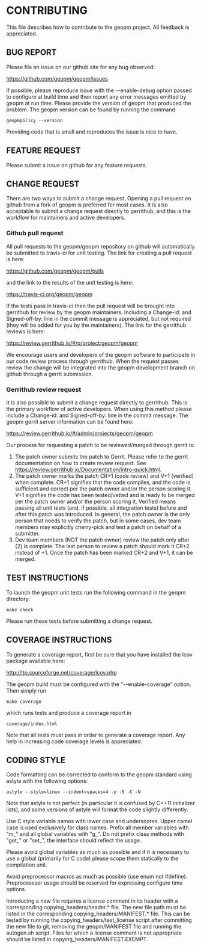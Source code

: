 CONTRIBUTING
============
This file describes how to contribute to the geopm project.  All
feedback is appreciated.

BUG REPORT
----------
Please file an issue on our github site for any bug observed:

https://github.com/geopm/geopm/issues

If possible, please reproduce issue with the --enable-debug option
passed to configure at build time and then report any error messages
emitted by geopm at run time.  Please provide the version of geopm
that produced the problem.  The geopm version can be found by running
the command

    geopmpolicy --version

Providing code that is small and reproduces the issue is nice to have.

FEATURE REQUEST
---------------
Please submit a issue on github for any feature requests.

CHANGE REQUEST
--------------
There are two ways to submit a change request.  Opening a pull request
on github from a fork of geopm is preferred for most cases.  It is
also acceptable to submit a change request directly to gerrithub, and
this is the workflow for maintainers and active developers.

### Github pull request
All pull requests to the geopm/geopm repository on github will
automatically be submitted to travis-ci for unit testing.  The link
for creating a pull request is here:

https://github.com/geopm/geopm/pulls

and the link to the results of the unit testing is here:

https://travis-ci.org/geopm/geopm

If the tests pass in travis-ci then the pull request will be brought
into gerrithub for review by the geopm maintainers.  Including a
Change-id: and Signed-off-by: line in the commit message is
appreciated, but not required (they will be added for you by the
maintainers).  The link for the gerrithub reviews is here:

https://review.gerrithub.io/#/q/project:geopm/geopm

We encourage users and developers of the geopm software to participate
in our code review process through gerrithub.  When the request passes
review the change will be integrated into the geopm development branch
on github through a gerrit submission.

### Gerrithub review request
It is also possible to submit a change request directly to gerrithub.
This is the primary workflow of active developers.  When using this
method please include a Change-id: and Signed-off-by: line in the
commit message.  The geopm gerrit server information can be found
here:

https://review.gerrithub.io/#/admin/projects/geopm/geopm

Our process for requesting a patch to be reviewed/merged through
gerrit is:

1.  The patch owner submits the patch to Gerrit.  Please refer to the
    gerrit documentation on how to create review request.
    See <https://review.gerrithub.io/Documentation/intro-quick.html>.
2.  The patch owner marks the patch CR+1 (code review) and V+1
    (verified) when complete.  CR+1 signifies that the code compiles,
    and the code is sufficient and correct per the patch owner and/or
    the person scoring it.  V+1 signifies the code has been
    tested/vetted and is ready to be merged per the patch owner and/or
    the person scoring it.  Verified means passing all unit tests
    (and, if possible, all integration tests) before and after this
    patch was introduced.  In general, the patch owner is the only
    person that needs to verify the patch, but in some cases, dev team
    members may explicitly cherry-pick and test a patch on behalf of a
    submitter.
3.  Dev team members (NOT the patch owner) review the patch only after
    (2) is complete.  The last person to review a patch should mark it CR+2
    instead of +1.  Once the patch has been marked CR+2 and V+1, it can be
    merged.


TEST INSTRUCTIONS
-----------------
To launch the geopm unit tests run the following command in the geopm
directory:

    make check

Please run these tests before submitting a change request.

COVERAGE INSTRUCTIONS
---------------------
To generate a coverage report, first be sure that you have installed
the lcov package available here:

http://ltp.sourceforge.net/coverage/lcov.php

The geopm build must be configured with the "--enable-coverage" option.  Then
simply run

    make coverage

which runs tests and produce a coverage report in

    coverage/index.html

Note that all tests must pass in order to generate a coverage report.
Any help in increasing code coverage levels is appreciated.

CODING STYLE
------------
Code formatting can be corrected to conform to the geopm standard
using astyle with the following options:

    astyle --style=linux --indent=spaces=4 -y -S -C -N

Note that astyle is not perfect (in particular it is confused by C++11
initializer lists), and some versions of astyle will format the code
slightly differently.

Use C style variable names with lower case and underscores.  Upper
camel case is used exclusively for class names.  Prefix all member
variables with "m_" and all global variables with "g_".  Do not prefix
class methods with "get_" or "set_", the interface should reflect the
usage.

Please avoid global variables as much as possible and if it is
necessary to use a global (primarily for C code) please scope them
statically to the compilation unit.

Avoid preprocessor macros as much as possible (use enum not #define).
Preprocesssor usage should be reserved for expressing configure time
options.

Introducing a new file requires a license comment in its header with a
corresponding copying_headers/header.* file.  The new file path must
be listed in the corresponding copying_headers/MANIFEST.* file.  This
can be tested by running the copying_headers/test_license script after
committing the new file to git, removing the geopm/MANIFEST file and
running the autogen.sh script.  Files for which a license comment is
not appropriate should be listed in copying_headers/MANIFEST.EXEMPT.
